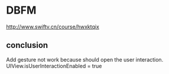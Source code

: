 # DBFM

http://www.swiftv.cn/course/hwxktqix

## conclusion
Add gesture not work because should open the user interaction.
UIView.isUserInteractionEnabled = true
